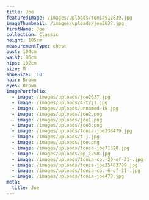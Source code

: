 ```yaml
---
title: Joe
featuredImage: /images/uploads/tonia912839.jpg
imageThumbnail: /images/uploads/joe2637.jpg
firstName: Joe
collection: Classic
height: 185cm
measurementType: chest
bust: 104cm
waist: 86cm
hips: 102cm
size: M
shoeSize: '10'
hair: Brown
eyes: Brown
imagePortfolio:
  - image: /images/uploads/joe2637.jpg
  - image: /images/uploads/4-t7j1.jpg
  - image: /images/uploads/unnamed-18.jpg
  - image: /images/uploads/joe2.png
  - image: /images/uploads/joe1.png
  - image: /images/uploads/joe3.png
  - image: /images/uploads/tonia-joe238479.jpg
  - image: /images/uploads/t-j.jpg
  - image: /images/uploads/joe.png
  - image: /images/uploads/tonia-joe71328.jpg
  - image: /images/uploads/pp_1298.jpg
  - image: /images/uploads/tonia-co.-20-of-31-.jpg
  - image: /images/uploads/tonia-joe25463789.jpg
  - image: /images/uploads/tonia-co.-6-of-31-.jpg
  - image: /images/uploads/tonia-joe478.jpg
meta:
  title: Joe
---
```



